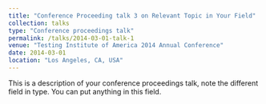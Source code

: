 ```yaml
---
title: "Conference Proceeding talk 3 on Relevant Topic in Your Field"
collection: talks
type: "Conference proceedings talk"
permalink: /talks/2014-03-01-talk-1
venue: "Testing Institute of America 2014 Annual Conference"
date: 2014-03-01
location: "Los Angeles, CA, USA"
---
```


This is a description of your conference proceedings talk, note the different field in type. You can put anything in this field.
